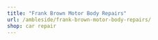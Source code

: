 ```yaml
---
title: "Frank Brown Motor Body Repairs"
url: /ambleside/frank-brown-motor-body-repairs/
shop: car repair
---
```

